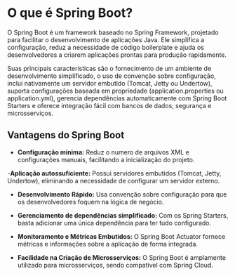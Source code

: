 # O que é Spring Boot?

O Spring Boot é um framework baseado no Spring Framework, projetado para facilitar o desenvolvimento de aplicações Java. Ele simplifica a configuração, reduz a necessidade de código boilerplate e ajuda os desenvolvedores a criarem aplicações prontas para produção rapidamente.

Suas principais caracteristicas são o fornecimento de um ambiente de desenvolvimento simplificado, o uso de convenção sobre configuração, inclui nativamente um servidor embutido (Tomcat, Jetty ou Undertow), suporta configurações baseada em propriedade (application.properties ou application.yml), gerencia dependências automaticamente com Spring Boot Starters e oferece integração fácil com bancos de dados, segurança e microsserviços.

## Vantagens do Spring Boot

- **Configuração mínima:** Reduz o numero de arquivos XML e configurações manuais, facilitando a inicialização do projeto.

-**Aplicação autossuficiente:** Possui servidores embutidos (Tomcat, Jetty, Undertow), eliminando a necessidade de configurar um servidor externo.

- **Desenvolvimento Rápido:** Usa convenção sobre configuração para que os desenvolvedores foquem na lógica de negócio.

- **Gerenciamento de dependências simplificado:** Com os Spring Starters, basta adicionar uma única dependência para ter tudo configurado.

- **Monitoramento e Métricas Embutidos:** O Spring Boot Actuator fornece métricas e informações sobre a aplicação de forma integrada.

- **Facilidade na Criação de Microsserviços:** O Spring Boot é amplamente utilizado para microsserviços, sendo compatível com Spring Cloud.